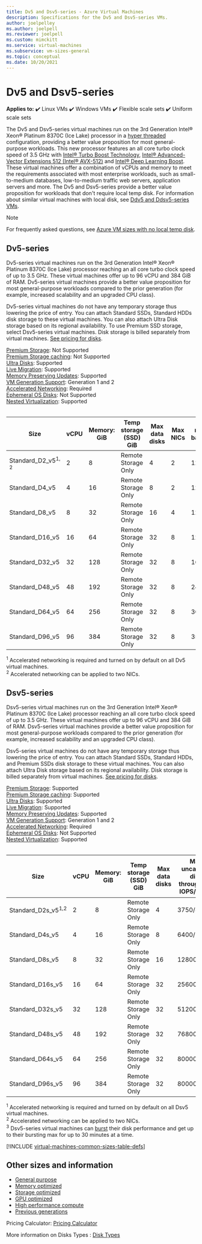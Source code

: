 ```yaml
---
title: Dv5 and Dsv5-series - Azure Virtual Machines
description: Specifications for the Dv5 and Dsv5-series VMs.
author: joelpelley
ms.author: joelpell
ms.reviewer: joelpell
ms.custom: mimckitt
ms.service: virtual-machines
ms.subservice: vm-sizes-general
ms.topic: conceptual
ms.date: 10/20/2021
---
```


# Dv5 and Dsv5-series

**Applies to:** :heavy_check_mark: Linux VMs :heavy_check_mark: Windows VMs :heavy_check_mark: Flexible scale sets :heavy_check_mark: Uniform scale sets

The Dv5 and Dsv5-series virtual machines run on the 3rd Generation Intel&reg; Xeon&reg; Platinum 8370C (Ice Lake) processor in a [hyper threaded](https://www.intel.com/content/www/us/en/architecture-and-technology/hyper-threading/hyper-threading-technology.html) configuration, providing a better value proposition for most general-purpose workloads. This new processor features an all core turbo clock speed of 3.5 GHz with [Intel&reg; Turbo Boost Technology](https://www.intel.com/content/www/us/en/architecture-and-technology/turbo-boost/turbo-boost-technology.html), [Intel&reg; Advanced-Vector Extensions 512 (Intel&reg; AVX-512)](https://www.intel.com/content/www/us/en/architecture-and-technology/avx-512-overview.html) and [Intel&reg; Deep Learning Boost](https://software.intel.com/content/www/us/en/develop/topics/ai/deep-learning-boost.html). These virtual machines offer a combination of vCPUs and memory to meet the requirements associated with most enterprise workloads, such as small-to-medium databases, low-to-medium traffic web servers, application servers and more. The Dv5 and Dsv5-series provide a better value proposition for workloads that don't require local temp disk. For information about similar virtual machines with local disk, see [Ddv5 and Ddsv5-series VMs](ddv5-ddsv5-series.md).

> [!NOTE]
> For frequently asked questions, see  [Azure VM sizes with no local temp disk](azure-vms-no-temp-disk.yml).

## Dv5-series

Dv5-series virtual machines run on the 3rd Generation Intel® Xeon® Platinum 8370C (Ice Lake) processor reaching an all core turbo clock speed of up to 3.5 GHz.  These virtual machines offer up to 96 vCPU and 384 GiB of RAM.  Dv5-series virtual machines provide a better value proposition for most general-purpose workloads compared to the prior generation (for example, increased scalability and an upgraded CPU class).

Dv5-series virtual machines do not have any temporary storage thus lowering the price of entry.  You can attach Standard SSDs, Standard HDDs disk storage to these virtual machines. You can also attach Ultra Disk storage based on its regional availability. To use Premium SSD storage, select Dsv5-series virtual machines. Disk storage is billed separately from virtual machines. [See pricing for disks](https://azure.microsoft.com/pricing/details/managed-disks/).

[Premium Storage](premium-storage-performance.md): Not Supported<br>
[Premium Storage caching](premium-storage-performance.md): Not Supported<br>
[Ultra Disks](disks-types.md#ultra-disks): Supported<br>
[Live Migration](maintenance-and-updates.md): Supported<br>
[Memory Preserving Updates](maintenance-and-updates.md): Supported<br>
[VM Generation Support](generation-2.md): Generation 1 and 2<br>
[Accelerated Networking](../virtual-network/create-vm-accelerated-networking-cli.md): Required <br>
[Ephemeral OS Disks](ephemeral-os-disks.md): Not Supported <br>
[Nested Virtualization](/virtualization/hyper-v-on-windows/user-guide/nested-virtualization): Supported <br>
<br>

| Size | vCPU | Memory: GiB | Temp storage (SSD) GiB | Max data disks | Max NICs|Max network bandwidth (Mbps) |
|---|---|---|---|---|---|---|
| Standard_D2_v5<sup>1, 2</sup> | 2  | 8   | Remote Storage Only | 4  | 2 | 12500 |
| Standard_D4_v5                | 4  | 16  | Remote Storage Only | 8  | 2 | 12500 |
| Standard_D8_v5                | 8  | 32  | Remote Storage Only | 16 | 4 | 12500 |
| Standard_D16_v5               | 16 | 64  | Remote Storage Only | 32 | 8 | 12500 |
| Standard_D32_v5               | 32 | 128 | Remote Storage Only | 32 | 8 | 16000 |
| Standard_D48_v5               | 48 | 192 | Remote Storage Only | 32 | 8 | 24000 |
| Standard_D64_v5               | 64 | 256 | Remote Storage Only | 32 | 8 | 30000 |
| Standard_D96_v5               | 96 | 384 | Remote Storage Only | 32 | 8 | 35000 |

<sup>1</sup> Accelerated networking is required and turned on by default on all Dv5 virtual machines.<br>
<sup>2</sup> Accelerated networking can be applied to two NICs.

## Dsv5-series

Dsv5-series virtual machines run on the 3rd Generation Intel® Xeon® Platinum 8370C (Ice Lake) processor reaching an all core turbo clock speed of up to 3.5 GHz.  These virtual machines offer up to 96 vCPU and 384 GiB of RAM.  Dsv5-series virtual machines provide a better value proposition for most general-purpose workloads compared to the prior generation (for example, increased scalability and an upgraded CPU class).

Dsv5-series virtual machines do not have any temporary storage thus lowering the price of entry.  You can attach Standard SSDs, Standard HDDs, and Premium SSDs disk storage to these virtual machines. You can also attach Ultra Disk storage based on its regional availability. Disk storage is billed separately from virtual machines. [See pricing for disks](https://azure.microsoft.com/pricing/details/managed-disks/).

[Premium Storage](premium-storage-performance.md): Supported<br>
[Premium Storage caching](premium-storage-performance.md): Supported<br>
[Ultra Disks](disks-types.md#ultra-disks): Supported<br>
[Live Migration](maintenance-and-updates.md): Supported<br>
[Memory Preserving Updates](maintenance-and-updates.md): Supported<br>
[VM Generation Support](generation-2.md): Generation 1 and 2<br>
[Accelerated Networking](../virtual-network/create-vm-accelerated-networking-cli.md): Required <br>
[Ephemeral OS Disks](ephemeral-os-disks.md): Not Supported <br>
[Nested Virtualization](/virtualization/hyper-v-on-windows/user-guide/nested-virtualization): Supported <br>
<br>

| Size | vCPU | Memory: GiB | Temp storage (SSD) GiB | Max data disks | Max uncached disk throughput: IOPS/MBps | Max burst uncached disk throughput: IOPS/MBps<sup>3</sup> | Max NICs | Max network bandwidth (Mbps) |
|---|---|---|---|---|---|---|---|---|
| Standard_D2s_v5<sup>1,2</sup> | 2  | 8   | Remote Storage Only | 4  | 3750/85    | 10000/1200 | 2 | 12500 |
| Standard_D4s_v5               | 4  | 16  | Remote Storage Only | 8  | 6400/145   | 20000/1200 | 2 | 12500 |
| Standard_D8s_v5               | 8  | 32  | Remote Storage Only | 16 | 12800/290  | 20000/1200 | 4 | 12500 |
| Standard_D16s_v5              | 16 | 64  | Remote Storage Only | 32 | 25600/600  | 40000/1200 | 8 | 12500 |
| Standard_D32s_v5              | 32 | 128 | Remote Storage Only | 32 | 51200/865  | 80000/2000 | 8 | 16000 |
| Standard_D48s_v5              | 48 | 192 | Remote Storage Only | 32 | 76800/1315 | 80000/3000 | 8 | 24000 |
| Standard_D64s_v5              | 64 | 256 | Remote Storage Only | 32 | 80000/1735 | 80000/3000 | 8 | 30000 |
| Standard_D96s_v5              | 96 | 384 | Remote Storage Only | 32 | 80000/2600 | 80000/4000 | 8 | 35000 |

<sup>1</sup> Accelerated networking is required and turned on by default on all Dsv5 virtual machines.<br>
<sup>2</sup> Accelerated networking can be applied to two NICs.<br>
<sup>3</sup> Dsv5-series virtual machines can [burst](disk-bursting.md) their disk performance and get up to their bursting max for up to 30 minutes at a time.

[!INCLUDE [virtual-machines-common-sizes-table-defs](../../includes/virtual-machines-common-sizes-table-defs.md)]

## Other sizes and information

- [General purpose](sizes-general.md)
- [Memory optimized](sizes-memory.md)
- [Storage optimized](sizes-storage.md)
- [GPU optimized](sizes-gpu.md)
- [High performance compute](sizes-hpc.md)
- [Previous generations](sizes-previous-gen.md)

Pricing Calculator: [Pricing Calculator](https://azure.microsoft.com/pricing/calculator/)

More information on Disks Types : [Disk Types](./disks-types.md#ultra-disks)

